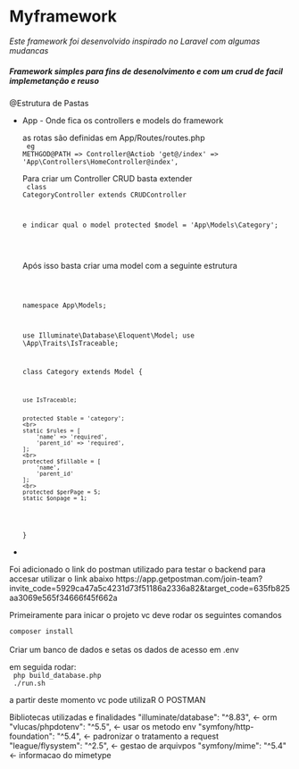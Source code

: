<h1>Myframework</h1>

<i>Este framework foi desenvolvido inspirado no Laravel com algumas mudancas</i>

<h5>Framework simples para fins de desenolvimento e com um crud de facil implemetanção e reuso</h5>

@Estrutura de Pastas
<ul>
<li>App - Onde fica os controllers e models do framework</li>

as rotas são definidas em App/Routes/routes.php
<br>
<code>
eg
 METHGOD@PATH => Controller@Actiob
 'get@/index' => 'App\Controllers\HomeController@index',
</code>
<br>

Para criar um Controller CRUD basta extender 
<br>
<code>
class CategoryController extends CRUDController 

e indicar qual o model   protected $model = 'App\Models\Category';

</code>


<br>

Após isso basta criar uma model com a seguinte estrutura
<br>
<p>
<code>

namespace App\Models;

use Illuminate\Database\Eloquent\Model;
use \App\Traits\IsTraceable;

class Category extends Model {

    use IsTraceable;


    protected $table = 'category';
    <br>
    static $rules = [
        'name' => 'required',
        'parent_id' => 'required',
    ];
    <br>
    protected $fillable = [
        'name',
        'parent_id'
    ];
    <br>
    protected $perPage = 5;
    static $onpage = 1;
<br>
}
</code>
</p>



<li><Você pode construir as suas migrations dentro de build_database.php/li>
</ul>
<p>
Foi adicionado o link do postman utilizado para testar o backend
para accesar utilizar o link abaixo
https://app.getpostman.com/join-team?invite_code=5929ca47a5c4231d73f51186a2336a82&target_code=635fb825aa3069e565f34666f45f662a
<p>
Primeiramente para inicar o projeto vc deve rodar os seguintes comandos
<br>
<code>
composer install
</code>
<br>
Criar um banco de dados e setas os dados de acesso em .env

em seguida rodar:
<br>
<code>
php build_database.php
</code><br>
<code>
./run.sh<br>
</code>
<br>
a partir deste momento vc pode utilizaR O POSTMAN


Bibliotecas utilizadas e finalidades
  "illuminate/database": "^8.83", <- orm
        "vlucas/phpdotenv": "^5.5", <- usar os metodo env
        "symfony/http-foundation": "^5.4", <- padronizar o tratamento a request
        "league/flysystem": "^2.5", <- gestao  de arquivpos
        "symfony/mime": "^5.4" <- informacao do mimetype
